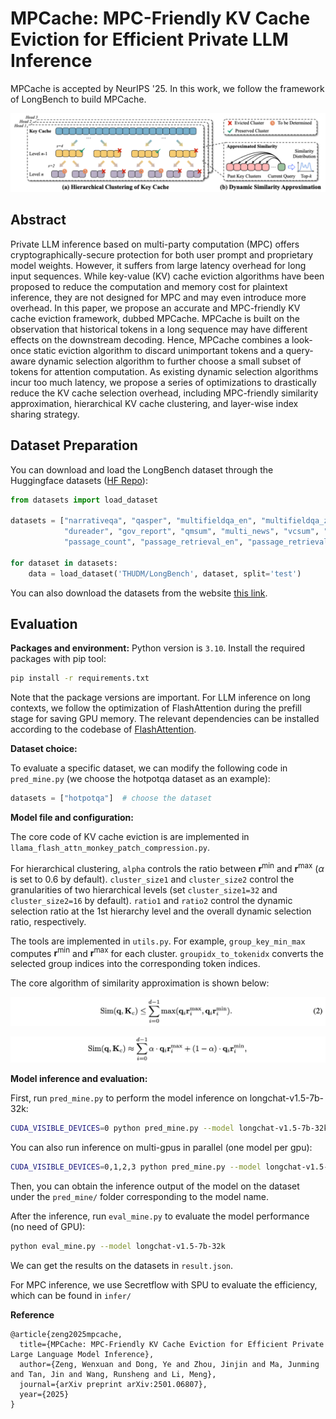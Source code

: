 # MPCache: MPC-Friendly KV Cache Eviction for Efficient Private LLM Inference

MPCache is accepted by NeurIPS '25. In this work, we follow the framework of LongBench to build MPCache.

![Description](imgs/img3.png)

## Abstract
Private LLM inference based on multi-party computation (MPC) offers cryptographically-secure protection for both user prompt and proprietary model weights. However, it suffers from large latency overhead for long input sequences. While key-value (KV) cache eviction algorithms have been proposed to reduce the computation and memory cost for plaintext inference, they are not designed for MPC and may even introduce more overhead. In this paper, we propose an accurate and MPC-friendly KV cache eviction framework, dubbed MPCache. MPCache is built on the observation that historical tokens in a long sequence may have different effects on the downstream decoding. Hence, MPCache combines a look-once static eviction algorithm to discard unimportant tokens and a query-aware dynamic selection algorithm to further choose a small subset of tokens for attention computation. As existing dynamic selection algorithms incur too much latency, we propose a series of optimizations to drastically reduce the KV cache selection overhead, including MPC-friendly similarity approximation, hierarchical KV cache clustering, and layer-wise index sharing strategy.

## Dataset Preparation
You can download and load the LongBench dataset through the Huggingface datasets ([HF Repo](https://huggingface.co/datasets/THUDM/LongBench)):
```python
from datasets import load_dataset

datasets = ["narrativeqa", "qasper", "multifieldqa_en", "multifieldqa_zh", "hotpotqa", "2wikimqa", "musique", \
            "dureader", "gov_report", "qmsum", "multi_news", "vcsum", "trec", "triviaqa", "samsum", "lsht", \
            "passage_count", "passage_retrieval_en", "passage_retrieval_zh", "lcc", "repobench-p"]

for dataset in datasets:
    data = load_dataset('THUDM/LongBench', dataset, split='test')
```
You can also download the datasets from the website [this link](https://huggingface.co/datasets/THUDM/LongBench/resolve/main/data.zip).


## Evaluation

**Packages and environment:**
Python version is `3.10`. Install the required packages with pip tool: 
```bash
pip install -r requirements.txt
```
Note that the package versions are important.
For LLM inference on long contexts, we follow the optimization of FlashAttention during the prefill stage for saving GPU memory.
The relevant dependencies can be installed according to the codebase of [FlashAttention](https://github.com/Dao-AILab/flash-attention).

**Dataset choice:**

To evaluate a specific dataset, we can modify the following code in `pred_mine.py` (we choose the hotpotqa dataset as an example):
```python
datasets = ["hotpotqa"]  # choose the dataset
```

**Model file and configuration:**

The core code of KV cache eviction is are implemented in `llama_flash_attn_monkey_patch_compression.py`.

For hierarchical clustering, `alpha` controls the ratio between $\mathbf r^{\min}$ and $\mathbf r^{\max}$ ($\alpha$ is set to 0.6 by default).
`cluster_size1` and `cluster_size2` control the granularities of two hierarchical levels (set `cluster_size1=32` and `cluster_size2=16` by default).
`ratio1` and `ratio2` control the dynamic selection ratio at the 1st hierarchy level and the overall dynamic selection ratio, respectively.

The tools are implemented in `utils.py`. For example, `group_key_min_max` computes $\mathbf r^{\min}$ and $\mathbf r^{\max}$ for each cluster. `groupidx_to_tokenidx` converts the selected group indices into the corresponding token indices.

The core algorithm of similarity approximation is shown below:

![Description](imgs/img1.png)

![Description](imgs/img2.png)


**Model inference and evaluation:**

First, run `pred_mine.py` to perform the model inference on longchat-v1.5-7b-32k:
```bash
CUDA_VISIBLE_DEVICES=0 python pred_mine.py --model longchat-v1.5-7b-32k
```
You can also run inference on multi-gpus in parallel (one model per gpu):
```bash
CUDA_VISIBLE_DEVICES=0,1,2,3 python pred_mine.py --model longchat-v1.5-7b-32k
```
Then, you can obtain the inference output of the model on the dataset under the `pred_mine/` folder corresponding to the model name.

After the inference, run `eval_mine.py` to evaluate the model performance (no need of GPU):
```bash
python eval_mine.py --model longchat-v1.5-7b-32k
```
We can get the results on the datasets in `result.json`.

For MPC inference, we use Secretflow with SPU to evaluate the efficiency, which can be found in `infer/`

**Reference**
```
@article{zeng2025mpcache,
  title={MPCache: MPC-Friendly KV Cache Eviction for Efficient Private Large Language Model Inference},
  author={Zeng, Wenxuan and Dong, Ye and Zhou, Jinjin and Ma, Junming and Tan, Jin and Wang, Runsheng and Li, Meng},
  journal={arXiv preprint arXiv:2501.06807},
  year={2025}
}
```

